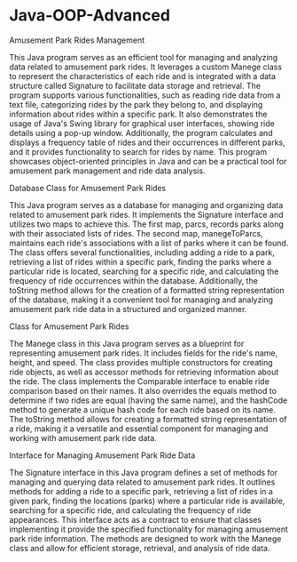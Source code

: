 # Java-OOP-Advanced

Amusement Park Rides Management

This Java program serves as an efficient tool for managing and analyzing data related to amusement park rides. It leverages a custom Manege class to represent the characteristics of each ride and is integrated with a data structure called Signature to facilitate data storage and retrieval. The program supports various functionalities, such as reading ride data from a text file, categorizing rides by the park they belong to, and displaying information about rides within a specific park. It also demonstrates the usage of Java's Swing library for graphical user interfaces, showing ride details using a pop-up window. Additionally, the program calculates and displays a frequency table of rides and their occurrences in different parks, and it provides functionality to search for rides by name. This program showcases object-oriented principles in Java and can be a practical tool for amusement park management and ride data analysis.


Database Class for Amusement Park Rides

This Java program serves as a database for managing and organizing data related to amusement park rides. It implements the Signature interface and utilizes two maps to achieve this. The first map, parcs, records parks along with their associated lists of rides. The second map, manegeToParcs, maintains each ride's associations with a list of parks where it can be found. The class offers several functionalities, including adding a ride to a park, retrieving a list of rides within a specific park, finding the parks where a particular ride is located, searching for a specific ride, and calculating the frequency of ride occurrences within the database. Additionally, the toString method allows for the creation of a formatted string representation of the database, making it a convenient tool for managing and analyzing amusement park ride data in a structured and organized manner.


Class for Amusement Park Rides

The Manege class in this Java program serves as a blueprint for representing amusement park rides. It includes fields for the ride's name, height, and speed. The class provides multiple constructors for creating ride objects, as well as accessor methods for retrieving information about the ride. The class implements the Comparable interface to enable ride comparison based on their names. It also overrides the equals method to determine if two rides are equal (having the same name), and the hashCode method to generate a unique hash code for each ride based on its name. The toString method allows for creating a formatted string representation of a ride, making it a versatile and essential component for managing and working with amusement park ride data.


Interface for Managing Amusement Park Ride Data

The Signature interface in this Java program defines a set of methods for managing and querying data related to amusement park rides. It outlines methods for adding a ride to a specific park, retrieving a list of rides in a given park, finding the locations (parks) where a particular ride is available, searching for a specific ride, and calculating the frequency of ride appearances. This interface acts as a contract to ensure that classes implementing it provide the specified functionality for managing amusement park ride information. The methods are designed to work with the Manege class and allow for efficient storage, retrieval, and analysis of ride data.
